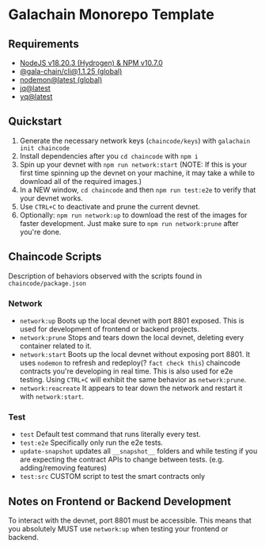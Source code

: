 # Galachain Monorepo Template

## Requirements

- [NodeJS v18.20.3 (Hydrogen) & NPM v10.7.0](https://nodejs.org/en/about/previous-releases)
- [@gala-chain/cli@1.1.25 (global)](https://www.npmjs.com/package/@gala-chain/cli)
- [nodemon@latest (global)](https://www.npmjs.com/package/nodemon)
- [jq@latest](https://jqlang.github.io/jq/download/)
- [yq@latest](https://github.com/mikefarah/yq?tab=readme-ov-file#macos--linux-via-homebrew)

## Quickstart

1. Generate the necessary network keys (`chaincode/keys`) with `galachain init chaincode`
2. Install dependencies after you `cd chaincode` with `npm i`
3. Spin up your devnet with `npm run network:start` (NOTE: If this is your first time spinning up the devnet on your machine, it may take a while to download all of the required images.)
4. In a NEW window, `cd chaincode` and then `npm run test:e2e` to verify that your devnet works.
5. Use `CTRL+C` to deactivate and prune the current devnet.  
6. Optionally: `npm run network:up` to download the rest of the images for faster development. Just make sure to `npm run network:prune` after you're done.

## Chaincode Scripts

Description of behaviors observed with the scripts found in `chaincode/package.json`

### Network

- `network:up` Boots up the local devnet with port 8801 exposed. This is used for development of frontend or backend projects.
- `network:prune` Stops and tears down the local devnet, deleting every container related to it.
- `network:start` Boots up the local devnet without exposing port 8801. It uses `nodemon` to refresh and redeploy(? `fact check this`) chaincode contracts you're developing in real time. This is also used for e2e testing. Using `CTRL+C` will exhibit the same behavior as `network:prune`.
- `network:reacreate` It appears to tear down the network and restart it with `network:start`.

### Test

- `test` Default test command that runs literally every test.
- `test:e2e` Specifically only run the e2e tests.
- `update-snapshot` updates all `__snapshot__` folders and while testing if you are expecting the contract APIs to change between tests. (e.g. adding/removing features)
- `test:src` CUSTOM script to test the smart contracts only

## Notes on Frontend or Backend Development

To interact with the devnet, port 8801 must be accessible. This means that you absolutely MUST use `network:up` when testing your frontend or backend.
